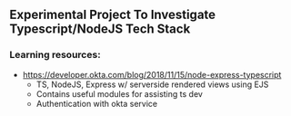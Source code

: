 ## Experimental Project To Investigate Typescript/NodeJS Tech Stack

### Learning resources:
- https://developer.okta.com/blog/2018/11/15/node-express-typescript
    - TS, NodeJS, Express w/ serverside rendered views using EJS
    - Contains useful modules for assisting ts dev
    - Authentication with okta service